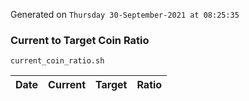 Generated on `Thursday 30-September-2021 at 08:25:35`

### Current to Target Coin Ratio
`current_coin_ratio.sh`

Date|Current|Target|Ratio
---|---|---|---
